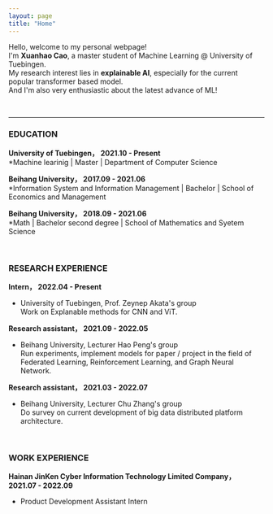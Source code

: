 ```yaml
---
layout: page
title: "Home"
---
```


Hello, welcome to my personal webpage!  
I'm **Xuanhao Cao**, a master student of Machine Learning @ University of Tuebingen.  
My research interest lies in **explainable AI**, especially for the current popular transformer based model.  
And I'm also very enthusiastic about the latest advance of ML!  

<br/>
<hr/>

### **EDUCATION**
**University of Tuebingen，      2021.10 - Present**    
*Machine learinig | Master | Department of Computer Science 

**Beihang University，      2017.09 - 2021.06**    
*Information System and Information Management | Bachelor | School of Economics and Management


**Beihang University，      2018.09 - 2021.06**    
*Math | Bachelor second degree | School of Mathematics and Syetem Science


<br/>

### **RESEARCH EXPERIENCE**
**Intern，    2022.04 - Present**
* University of Tuebingen, Prof. Zeynep Akata's group     
Work on Explanable methods for CNN and ViT.

**Research assistant，    2021.09 - 2022.05**
* Beihang University, Lecturer Hao Peng's group    
Run experiments, implement models for paper / project in the field of Federated Learning, Reinforcement Learning, and Graph Neural Network.

**Research assistant，     2021.03 - 2022.07**
* Beihang University, Lecturer Chu Zhang's group <br/>
Do survey on current development of big data distributed platform architecture.

<br/>

### **WORK EXPERIENCE**
**Hainan JinKen Cyber Information Technology Limited Company，       2021.07 - 2022.09** <br/>
* Product Development Assistant Intern



